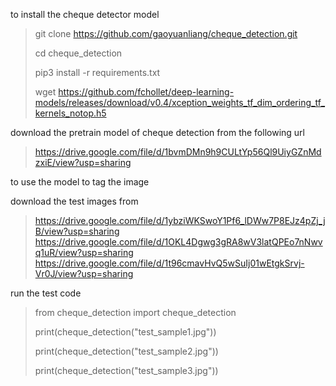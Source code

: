 to install the cheque detector model 

> git clone https://github.com/gaoyuanliang/cheque_detection.git
>
> cd cheque_detection
>
> pip3 install -r requirements.txt
>
> wget https://github.com/fchollet/deep-learning-models/releases/download/v0.4/xception_weights_tf_dim_ordering_tf_kernels_notop.h5

download the pretrain model of cheque detection from the following url

> https://drive.google.com/file/d/1bvmDMn9h9CULtYp56Ql9UiyGZnMdzxiE/view?usp=sharing

to use the model to tag the image

download the test images from 

> https://drive.google.com/file/d/1ybziWKSwoY1Pf6_lDWw7P8EJz4pZj_jB/view?usp=sharing
> https://drive.google.com/file/d/1OKL4Dgwg3gRA8wV3latQPEo7nNwvq1uR/view?usp=sharing
> https://drive.google.com/file/d/1t96cmavHvQ5wSuIj01wEtgkSrvj-Vr0J/view?usp=sharing

run the test code

> from cheque_detection import cheque_detection
>
> print(cheque_detection("test_sample1.jpg"))
> 
> print(cheque_detection("test_sample2.jpg"))
>
> print(cheque_detection("test_sample3.jpg"))
